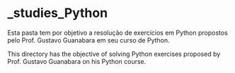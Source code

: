 # _studies_Python
Esta pasta tem por objetivo a resolução de exercícios em Python propostos pelo Prof. Gustavo Guanabara em seu curso de Python.

This directory has the objective of solving Python exercises proposed by Prof. Gustavo Guanabara on his Python course.
